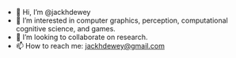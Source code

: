 - 👋 Hi, I’m @jackhdewey
- 👀 I’m interested in computer graphics, perception, computational cognitive science, and games.
- 💞️ I’m looking to collaborate on research.
- 📫 How to reach me: jackhdewey@gmail.com

<!---
jackhdewey/jackhdewey is a ✨ special ✨ repository because its `README.md` (this file) appears on your GitHub profile.
You can click the Preview link to take a look at your changes.
--->
